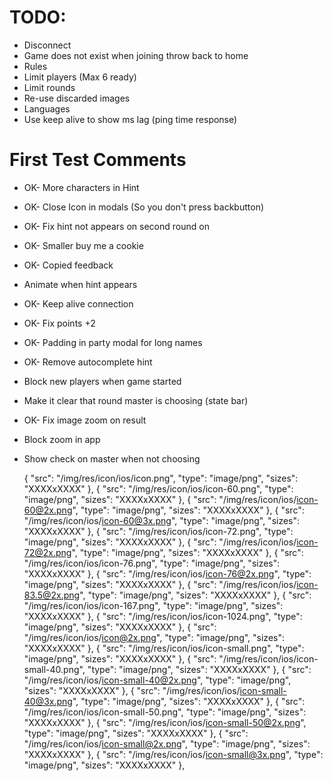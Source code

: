 # TODO:

- Disconnect
- Game does not exist when joining throw back to home
- Rules
- Limit players (Max 6 ready)
- Limit rounds
- Re-use discarded images
- Languages
- Use keep alive to show ms lag (ping time response)

# First Test Comments

- OK-  More characters in Hint
- OK-  Close Icon in modals (So you don't press backbutton)
- OK-  Fix hint not appears on second round on
- OK-  Smaller buy me a cookie
- OK-  Copied feedback
- Animate when hint appears
- OK-  Keep alive connection
- OK-  Fix points +2
- OK-  Padding in party modal for long names
- OK-  Remove autocomplete hint
- Block new players when game started
- Make it clear that round master is choosing (state bar)
- OK-  Fix image zoom on result
- Block zoom in app
- Show check on master when not choosing



    {
      "src": "/img/res/icon/ios/icon.png",
      "type": "image/png", 
      "sizes": "XXXXxXXXX"
    },
    {
      "src": "/img/res/icon/ios/icon-60.png",
      "type": "image/png", 
      "sizes": "XXXXxXXXX"
    },
    {
      "src": "/img/res/icon/ios/icon-60@2x.png",
      "type": "image/png", 
      "sizes": "XXXXxXXXX"
    },
    {
      "src": "/img/res/icon/ios/icon-60@3x.png",
      "type": "image/png", 
      "sizes": "XXXXxXXXX"
    },
    {
      "src": "/img/res/icon/ios/icon-72.png",
      "type": "image/png", 
      "sizes": "XXXXxXXXX"
    },
    {
      "src": "/img/res/icon/ios/icon-72@2x.png",
      "type": "image/png", 
      "sizes": "XXXXxXXXX"
    },
    {
      "src": "/img/res/icon/ios/icon-76.png",
      "type": "image/png", 
      "sizes": "XXXXxXXXX"
    },
    {
      "src": "/img/res/icon/ios/icon-76@2x.png",
      "type": "image/png", 
      "sizes": "XXXXxXXXX"
    },
    {
      "src": "/img/res/icon/ios/icon-83.5@2x.png",
      "type": "image/png", 
      "sizes": "XXXXxXXXX"
    },
    {
      "src": "/img/res/icon/ios/icon-167.png",
      "type": "image/png", 
      "sizes": "XXXXxXXXX"
    },
    {
      "src": "/img/res/icon/ios/icon-1024.png",
      "type": "image/png", 
      "sizes": "XXXXxXXXX"
    },
    {
      "src": "/img/res/icon/ios/icon@2x.png",
      "type": "image/png", 
      "sizes": "XXXXxXXXX"
    },
    {
      "src": "/img/res/icon/ios/icon-small.png",
      "type": "image/png", 
      "sizes": "XXXXxXXXX"
    },
    {
      "src": "/img/res/icon/ios/icon-small-40.png",
      "type": "image/png", 
      "sizes": "XXXXxXXXX"
    },
    {
      "src": "/img/res/icon/ios/icon-small-40@2x.png",
      "type": "image/png", 
      "sizes": "XXXXxXXXX"
    },
    {
      "src": "/img/res/icon/ios/icon-small-40@3x.png",
      "type": "image/png", 
      "sizes": "XXXXxXXXX"
    },
    {
      "src": "/img/res/icon/ios/icon-small-50.png",
      "type": "image/png", 
      "sizes": "XXXXxXXXX"
    },
    {
      "src": "/img/res/icon/ios/icon-small-50@2x.png",
      "type": "image/png", 
      "sizes": "XXXXxXXXX"
    },
    {
      "src": "/img/res/icon/ios/icon-small@2x.png",
      "type": "image/png", 
      "sizes": "XXXXxXXXX"
    },
    {
      "src": "/img/res/icon/ios/icon-small@3x.png",
      "type": "image/png", 
      "sizes": "XXXXxXXXX"
    },